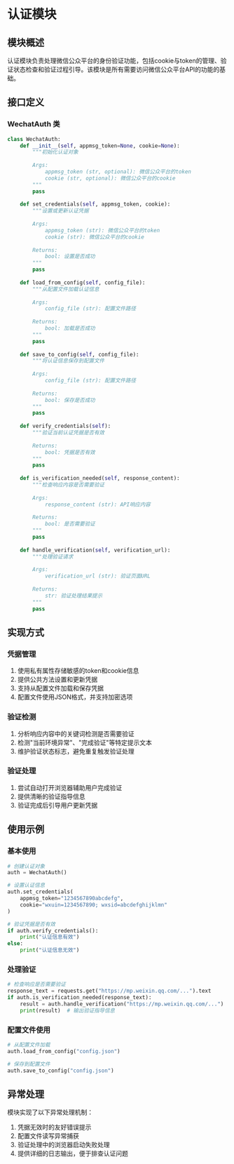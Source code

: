 # 认证模块

## 模块概述

认证模块负责处理微信公众平台的身份验证功能，包括cookie与token的管理、验证状态检查和验证过程引导。该模块是所有需要访问微信公众平台API的功能的基础。

## 接口定义

### WechatAuth 类

```python
class WechatAuth:
    def __init__(self, appmsg_token=None, cookie=None):
        """初始化认证对象
        
        Args:
            appmsg_token (str, optional): 微信公众平台的token
            cookie (str, optional): 微信公众平台的cookie
        """
        pass
        
    def set_credentials(self, appmsg_token, cookie):
        """设置或更新认证凭据
        
        Args:
            appmsg_token (str): 微信公众平台的token
            cookie (str): 微信公众平台的cookie
            
        Returns:
            bool: 设置是否成功
        """
        pass
        
    def load_from_config(self, config_file):
        """从配置文件加载认证信息
        
        Args:
            config_file (str): 配置文件路径
            
        Returns:
            bool: 加载是否成功
        """
        pass
        
    def save_to_config(self, config_file):
        """将认证信息保存到配置文件
        
        Args:
            config_file (str): 配置文件路径
            
        Returns:
            bool: 保存是否成功
        """
        pass
        
    def verify_credentials(self):
        """验证当前认证凭据是否有效
        
        Returns:
            bool: 凭据是否有效
        """
        pass
        
    def is_verification_needed(self, response_content):
        """检查响应内容是否需要验证
        
        Args:
            response_content (str): API响应内容
            
        Returns:
            bool: 是否需要验证
        """
        pass
        
    def handle_verification(self, verification_url):
        """处理验证请求
        
        Args:
            verification_url (str): 验证页面URL
            
        Returns:
            str: 验证处理结果提示
        """
        pass
```

## 实现方式

### 凭据管理

1. 使用私有属性存储敏感的token和cookie信息
2. 提供公共方法设置和更新凭据
3. 支持从配置文件加载和保存凭据
4. 配置文件使用JSON格式，并支持加密选项

### 验证检测

1. 分析响应内容中的关键词检测是否需要验证
2. 检测"当前环境异常"、"完成验证"等特定提示文本
3. 维护验证状态标志，避免重复触发验证处理

### 验证处理

1. 尝试自动打开浏览器辅助用户完成验证
2. 提供清晰的验证指导信息
3. 验证完成后引导用户更新凭据

## 使用示例

### 基本使用

```python
# 创建认证对象
auth = WechatAuth()

# 设置认证信息
auth.set_credentials(
    appmsg_token="1234567890abcdefg",
    cookie="wxuin=1234567890; wxsid=abcdefghijklmn"
)

# 验证凭据是否有效
if auth.verify_credentials():
    print("认证信息有效")
else:
    print("认证信息无效")
```

### 处理验证

```python
# 检查响应是否需要验证
response_text = requests.get("https://mp.weixin.qq.com/...").text
if auth.is_verification_needed(response_text):
    result = auth.handle_verification("https://mp.weixin.qq.com/...")
    print(result)  # 输出验证指导信息
```

### 配置文件使用

```python
# 从配置文件加载
auth.load_from_config("config.json")

# 保存到配置文件
auth.save_to_config("config.json")
```

## 异常处理

模块实现了以下异常处理机制：

1. 凭据无效时的友好错误提示
2. 配置文件读写异常捕获
3. 验证处理中的浏览器启动失败处理
4. 提供详细的日志输出，便于排查认证问题
